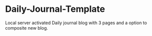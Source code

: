 # Daily-Journal-Template
Local server activated Daily journal blog with 3 pages and a option to composite new blog.
